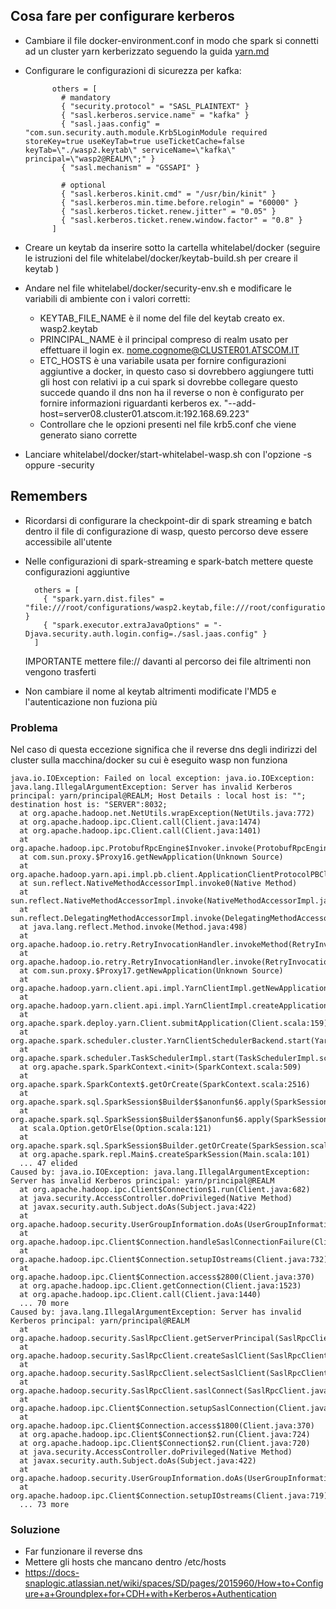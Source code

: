 ## Cosa fare per configurare kerberos 

- Cambiare il file docker-environment.conf in modo che spark si connetti ad un cluster yarn kerberizzato seguendo la guida [yarn.md](yarn.md)
- Configurare le configurazioni di sicurezza per kafka:

            others = [
              # mandatory
              { "security.protocol" = "SASL_PLAINTEXT" }
              { "sasl.kerberos.service.name" = "kafka" }
              { "sasl.jaas.config" = "com.sun.security.auth.module.Krb5LoginModule required storeKey=true useKeyTab=true useTicketCache=false keyTab=\"./wasp2.keytab\" serviceName=\"kafka\" principal=\"wasp2@REALM\";" }
              { "sasl.mechanism" = "GSSAPI" }
            
              # optional
              { "sasl.kerberos.kinit.cmd" = "/usr/bin/kinit" }
              { "sasl.kerberos.min.time.before.relogin" = "60000" }
              { "sasl.kerberos.ticket.renew.jitter" = "0.05" }
              { "sasl.kerberos.ticket.renew.window.factor" = "0.8" }
            ]
            
- Creare un keytab da inserire sotto la cartella whitelabel/docker (seguire le istruzioni del file whitelabel/docker/keytab-build.sh per creare il keytab )
- Andare nel file whitelabel/docker/security-env.sh e modificare le variabili di ambiente con i valori corretti:
    - KEYTAB_FILE_NAME è il nome del file del keytab creato ex. wasp2.keytab
    - PRINCIPAL_NAME è il principal compreso di realm usato per effettuare il login  ex. nome.cognome@CLUSTER01.ATSCOM.IT
    - ETC_HOSTS è una variabile usata per fornire configurazioni aggiuntive a docker, in questo caso si dovrebbero aggiungere tutti gli host con relativi ip
      a cui spark si dovrebbe collegare questo succede quando il dns non ha il reverse o non è configurato per fornire informazioni riguardanti kerberos
      ex. "--add-host=server08.cluster01.atscom.it:192.168.69.223"
    - Controllare che le opzioni presenti nel file krb5.conf che viene generato siano corrette 
- Lanciare whitelabel/docker/start-whitelabel-wasp.sh con l'opzione -s oppure -security

## Remembers 

- Ricordarsi di configurare la checkpoint-dir di spark streaming e batch dentro il file di configurazione di wasp, questo percorso deve essere accessibile all'utente
- Nelle configurazioni di spark-streaming e spark-batch mettere queste configurazioni aggiuntive

        others = [
          { "spark.yarn.dist.files" = "file:///root/configurations/wasp2.keytab,file:///root/configurations/sasl.jaas.config" }
          { "spark.executor.extraJavaOptions" = "-Djava.security.auth.login.config=./sasl.jaas.config" }
        ]
    IMPORTANTE mettere file:// davanti al percorso dei file altrimenti non vengono trasferti
- Non cambiare il nome al keytab altrimenti modificate l'MD5 e l'autenticazione non fuziona più
     
### Problema 
Nel caso di questa eccezione significa che il reverse dns degli indirizzi del cluster sulla macchina/docker su cui è eseguito wasp non funziona

    java.io.IOException: Failed on local exception: java.io.IOException: java.lang.IllegalArgumentException: Server has invalid Kerberos principal: yarn/principal@REALM; Host Details : local host is: ""; destination host is: "SERVER":8032;
      at org.apache.hadoop.net.NetUtils.wrapException(NetUtils.java:772)
      at org.apache.hadoop.ipc.Client.call(Client.java:1474)
      at org.apache.hadoop.ipc.Client.call(Client.java:1401)
      at org.apache.hadoop.ipc.ProtobufRpcEngine$Invoker.invoke(ProtobufRpcEngine.java:232)
      at com.sun.proxy.$Proxy16.getNewApplication(Unknown Source)
      at org.apache.hadoop.yarn.api.impl.pb.client.ApplicationClientProtocolPBClientImpl.getNewApplication(ApplicationClientProtocolPBClientImpl.java:217)
      at sun.reflect.NativeMethodAccessorImpl.invoke0(Native Method)
      at sun.reflect.NativeMethodAccessorImpl.invoke(NativeMethodAccessorImpl.java:62)
      at sun.reflect.DelegatingMethodAccessorImpl.invoke(DelegatingMethodAccessorImpl.java:43)
      at java.lang.reflect.Method.invoke(Method.java:498)
      at org.apache.hadoop.io.retry.RetryInvocationHandler.invokeMethod(RetryInvocationHandler.java:187)
      at org.apache.hadoop.io.retry.RetryInvocationHandler.invoke(RetryInvocationHandler.java:102)
      at com.sun.proxy.$Proxy17.getNewApplication(Unknown Source)
      at org.apache.hadoop.yarn.client.api.impl.YarnClientImpl.getNewApplication(YarnClientImpl.java:206)
      at org.apache.hadoop.yarn.client.api.impl.YarnClientImpl.createApplication(YarnClientImpl.java:214)
      at org.apache.spark.deploy.yarn.Client.submitApplication(Client.scala:159)
      at org.apache.spark.scheduler.cluster.YarnClientSchedulerBackend.start(YarnClientSchedulerBackend.scala:56)
      at org.apache.spark.scheduler.TaskSchedulerImpl.start(TaskSchedulerImpl.scala:173)
      at org.apache.spark.SparkContext.<init>(SparkContext.scala:509)
      at org.apache.spark.SparkContext$.getOrCreate(SparkContext.scala:2516)
      at org.apache.spark.sql.SparkSession$Builder$$anonfun$6.apply(SparkSession.scala:918)
      at org.apache.spark.sql.SparkSession$Builder$$anonfun$6.apply(SparkSession.scala:910)
      at scala.Option.getOrElse(Option.scala:121)
      at org.apache.spark.sql.SparkSession$Builder.getOrCreate(SparkSession.scala:910)
      at org.apache.spark.repl.Main$.createSparkSession(Main.scala:101)
      ... 47 elided
    Caused by: java.io.IOException: java.lang.IllegalArgumentException: Server has invalid Kerberos principal: yarn/principal@REALM
      at org.apache.hadoop.ipc.Client$Connection$1.run(Client.java:682)
      at java.security.AccessController.doPrivileged(Native Method)
      at javax.security.auth.Subject.doAs(Subject.java:422)
      at org.apache.hadoop.security.UserGroupInformation.doAs(UserGroupInformation.java:1692)
      at org.apache.hadoop.ipc.Client$Connection.handleSaslConnectionFailure(Client.java:645)
      at org.apache.hadoop.ipc.Client$Connection.setupIOstreams(Client.java:732)
      at org.apache.hadoop.ipc.Client$Connection.access$2800(Client.java:370)
      at org.apache.hadoop.ipc.Client.getConnection(Client.java:1523)
      at org.apache.hadoop.ipc.Client.call(Client.java:1440)
      ... 70 more
    Caused by: java.lang.IllegalArgumentException: Server has invalid Kerberos principal: yarn/principal@REALM
      at org.apache.hadoop.security.SaslRpcClient.getServerPrincipal(SaslRpcClient.java:334)
      at org.apache.hadoop.security.SaslRpcClient.createSaslClient(SaslRpcClient.java:231)
      at org.apache.hadoop.security.SaslRpcClient.selectSaslClient(SaslRpcClient.java:159)
      at org.apache.hadoop.security.SaslRpcClient.saslConnect(SaslRpcClient.java:396)
      at org.apache.hadoop.ipc.Client$Connection.setupSaslConnection(Client.java:555)
      at org.apache.hadoop.ipc.Client$Connection.access$1800(Client.java:370)
      at org.apache.hadoop.ipc.Client$Connection$2.run(Client.java:724)
      at org.apache.hadoop.ipc.Client$Connection$2.run(Client.java:720)
      at java.security.AccessController.doPrivileged(Native Method)
      at javax.security.auth.Subject.doAs(Subject.java:422)
      at org.apache.hadoop.security.UserGroupInformation.doAs(UserGroupInformation.java:1692)
      at org.apache.hadoop.ipc.Client$Connection.setupIOstreams(Client.java:719)
      ... 73 more

### Soluzione
- Far funzionare il reverse dns 
- Mettere gli hosts che mancano dentro /etc/hosts
- https://docs-snaplogic.atlassian.net/wiki/spaces/SD/pages/2015960/How+to+Configure+a+Groundplex+for+CDH+with+Kerberos+Authentication